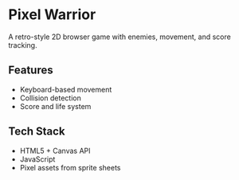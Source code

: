 # Pixel Warrior

A retro-style 2D browser game with enemies, movement, and score tracking.

## Features
- Keyboard-based movement
- Collision detection
- Score and life system

## Tech Stack
- HTML5 + Canvas API
- JavaScript
- Pixel assets from sprite sheets

